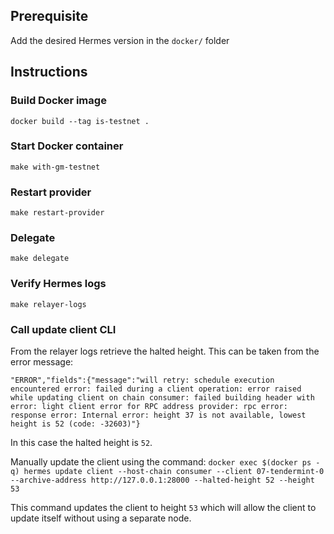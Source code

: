 ## Prerequisite

Add the desired Hermes version in the `docker/` folder

## Instructions

### Build Docker image
`docker build --tag is-testnet .`

### Start Docker container
`make with-gm-testnet`

### Restart provider
`make restart-provider`

### Delegate
`make delegate`

### Verify Hermes logs
`make relayer-logs`

### Call update client CLI

From the relayer logs retrieve the halted height. This can be taken from the error message:

```
"ERROR","fields":{"message":"will retry: schedule execution encountered error: failed during a client operation: error raised while updating client on chain consumer: failed building header with error: light client error for RPC address provider: rpc error: response error: Internal error: height 37 is not available, lowest height is 52 (code: -32603)"}
```

In this case the halted height is `52`.

Manually update the client using the command: `docker exec $(docker ps -q) hermes update client --host-chain consumer --client 07-tendermint-0 --archive-address http://127.0.0.1:28000 --halted-height 52 --height 53`

This command updates the client to height `53` which will allow the client to update itself without using a separate node.